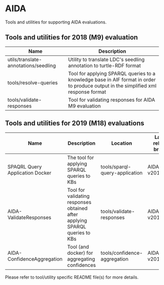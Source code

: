 # AIDA

Tools and utilities for supporting AIDA evaluations.

## Tools and utilities for 2018 (M9) evaluation

| Name | Description |
|---|---|
| utils/translate-annotations/seedling | Utility to translate LDC's seedling annotation to turtle-RDF format |
| tools/resolve-queries                | Tool for applying SPARQL queries to a knowledge base in AIF format in order to produce output in the simplified xml response format |
| tools/validate-responses             | Tool for validating responses for AIDA M9 evaluation |

## Tools and utilities for 2019 (M18) evaluations

| Name | Description | Location | Latest release branch |
|---|---|---|---|
| SPAQRL Query Application Docker | The tool for applying SPARQL queries to KBs | tools/sparql-query-application | AIDAQA-v2019.2.3.1 |
| AIDA-ValidateResponses | Tool for validating responses obtained after applying SPARQL queries to KBs | tools/validate-responses | AIDAVR-v2019.0.0 |
| AIDA-ConfidenceAggregation | Tool (and docker) for aggregating confidences | tools/confidence-aggregation | AIDACA-v2019.0.1 |

Please refer to tool/utility specific README file(s) for more details.
